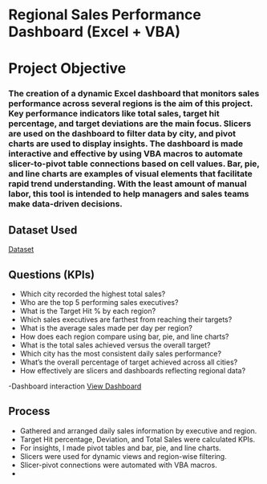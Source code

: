 # Regional Sales Performance Dashboard (Excel + VBA)
# Project Objective
### The creation of a dynamic Excel dashboard that monitors sales performance across several regions is the aim of this project. Key performance indicators like total sales, target hit percentage, and target deviations are the main focus. Slicers are used on the dashboard to filter data by city, and pivot charts are used to display insights. The dashboard is made interactive and effective by using VBA macros to automate slicer-to-pivot table connections based on cell values. Bar, pie, and line charts are examples of visual elements that facilitate rapid trend understanding. With the least amount of manual labor, this tool is intended to help managers and sales teams make data-driven decisions.
## Dataset Used
<a href ="https://github.com/saniyasb/Data-Analysis-Dashboard/blob/main/final%20excel%20project%201%20(1).xlsx">Dataset</a>
## Questions (KPIs)
- Which city recorded the highest total sales?
- Who are the top 5 performing sales executives?
- What is the Target Hit % by each region?
- Which sales executives are farthest from reaching their targets?
- What is the average sales made per day per region?
- How does each region compare using bar, pie, and line charts?
- What is the total sales achieved versus the overall target?
- Which city has the most consistent daily sales performance?
- What’s the overall percentage of target achieved across all cities?
- How effectively are slicers and dashboards reflecting regional data?

-Dashboard interaction <a href="https://github.com/saniyasb/Data-Analysis-Dashboard/blob/main/Screenshot%202025-07-29%20002946.png">View Dashboard</a>
## Process
- Gathered and arranged daily sales information by executive and region.
- Target Hit percentage, Deviation, and Total Sales were calculated KPIs.
- For insights, I made pivot tables and bar, pie, and line charts.
- Slicers were used for dynamic views and region-wise filtering.
- Slicer-pivot connections were automated with VBA macros.
- 
  
